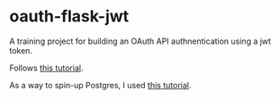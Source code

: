 # oauth-flask-jwt

A training project for building an OAuth API authnentication using a jwt token.

Follows [this tutorial](https://github.com/grizzlypeaksoftware/flask-auth-service#synopsis).

As a way to spin-up Postgres, I used [this tutorial](https://levelup.gitconnected.com/creating-and-filling-a-postgres-db-with-docker-compose-e1607f6f882f).
